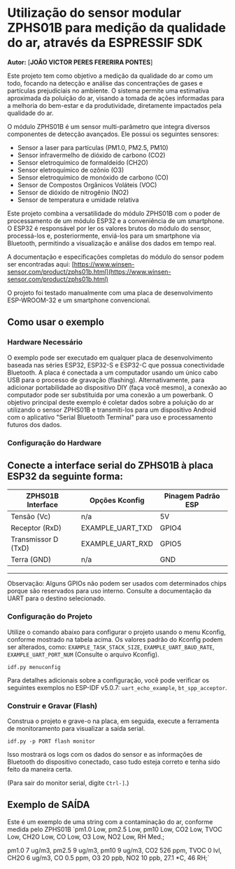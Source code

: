 
# Utilização do sensor modular ZPHS01B para medição da qualidade do ar, através da ESPRESSIF SDK

**Autor:** [**JOÃO VICTOR PERES FERERIRA PONTES**]

Este projeto tem como objetivo a medição da qualidade do ar como um todo, focando na detecção e análise das concentrações de gases e partículas prejudiciais no ambiente. O sistema permite uma estimativa aproximada da poluição do ar, visando a tomada de ações informadas para a melhoria do bem-estar e da produtividade, diretamente impactados pela qualidade do ar.

O módulo ZPHS01B é um sensor multi-parâmetro que integra diversos componentes de detecção avançados. Ele possui os seguintes sensores:
* Sensor a laser para partículas (PM1.0, PM2.5, PM10)
* Sensor infravermelho de dióxido de carbono (CO2)
* Sensor eletroquímico de formaldeído (CH2O)
* Sensor eletroquímico de ozônio (O3)
* Sensor eletroquímico de monóxido de carbono (CO)
* Sensor de Compostos Orgânicos Voláteis (VOC)
* Sensor de dióxido de nitrogênio (NO2)
* Sensor de temperatura e umidade relativa

Este projeto combina a versatilidade do módulo ZPHS01B com o poder de processamento de um módulo ESP32 e a conveniência de um smartphone. O ESP32 é responsável por ler os valores brutos do módulo do sensor, processá-los e, posteriormente, enviá-los para um smartphone via Bluetooth, permitindo a visualização e análise dos dados em tempo real.

A documentação e especificações completas do módulo do sensor podem ser encontradas aqui: [https://www.winsen-sensor.com/product/zphs01b.html](https://www.winsen-sensor.com/product/zphs01b.html)

O projeto foi testado manualmente com uma placa de desenvolvimento ESP-WROOM-32 e um smartphone convencional.

## Como usar o exemplo

### Hardware Necessário

O exemplo pode ser executado em qualquer placa de desenvolvimento baseada nas séries ESP32, ESP32-S e ESP32-C que possua conectividade Bluetooth. A placa é conectada a um computador usando um único cabo USB para o processo de gravação (flashing). Alternativamente, para adicionar portabilidade ao dispositivo DIY (faça você mesmo), a conexão ao computador pode ser substituída por uma conexão a um powerbank. O objetivo principal deste exemplo é coletar dados sobre a poluição do ar utilizando o sensor ZPHS01B e transmiti-los para um dispositivo Android com o aplicativo "Serial Bluetooth Terminal" para uso e processamento futuros dos dados.

### Configuração do Hardware

Conecte a interface serial do ZPHS01B à placa ESP32 da seguinte forma:
  ---------------------------------------------------------------------
  | ZPHS01B Interface     | Opções Kconfig     | Pinagem Padrão ESP   |
  | ----------------------|--------------------|----------------------|
  | Tensão (Vc)           | n/a                | 5V                   |
  | Receptor (RxD)        | EXAMPLE_UART_TXD   | GPIO4                |
  | Transmissor D (TxD)   | EXAMPLE_UART_RXD   | GPIO5                |
  | Terra (GND)           | n/a                | GND                  |
  ---------------------------------------------------------------------

Observação: Alguns GPIOs não podem ser usados com determinados chips porque são reservados para uso interno. Consulte a documentação da UART para o destino selecionado.

### Configuração do Projeto

Utilize o comando abaixo para configurar o projeto usando o menu Kconfig, conforme mostrado na tabela acima. Os valores padrão do Kconfig podem ser alterados, como: `EXAMPLE_TASK_STACK_SIZE`, `EXAMPLE_UART_BAUD_RATE`, `EXAMPLE_UART_PORT_NUM` (Consulte o arquivo Kconfig).
```
idf.py menuconfig
```
Para detalhes adicionais sobre a configuração, você pode verificar os seguintes exemplos no ESP-IDF v5.0.7:
`uart_echo_example`, `bt_spp_acceptor`.


### Construir e Gravar (Flash)


Construa o projeto e grave-o na placa, em seguida, execute a ferramenta de monitoramento para visualizar a saída serial.

```
idf.py -p PORT flash monitor
```
Isso mostrará os logs com os dados do sensor e as informações de Bluetooth do dispositivo conectado, caso tudo esteja correto e tenha sido feito da maneira certa.

(Para sair do monitor serial, digite ``Ctrl-]``.)


## Exemplo de SAÍDA

Este é um exemplo de uma string com a contaminação do ar, conforme medida pelo ZPHS01B
`pm1.0 Low, pm2.5 Low, pm10 Low, CO2 Low, TVOC Low, CH2O Low, CO Low, O3 Low, NO2 Low, RH Med.;

pm1.0 7 ug/m3, pm2.5 9 ug/m3, pm10 9 ug/m3, CO2 526 ppm, TVOC 0 lvl, CH2O 6 ug/m3, CO 0.5 ppm, O3 20 ppb, NO2 10 ppb, 27.1 *C, 46 RH;`

